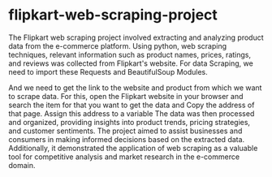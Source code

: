 # flipkart-web-scraping-project
 The Flipkart web scraping project involved extracting and analyzing product data from the e-commerce platform. Using python, web scraping techniques, relevant information such as product names, prices, ratings, and reviews was collected from Flipkart's website.
 For data Scraping, we need to import these Requests and BeautifulSoup Modules.

And we need to get the link to the website and product from which we want to scrape data. For this, open the Flipkart website in your browser and search the item for that you want to get the data and Copy the address of that page. Assign this address to a variable 
 The data was then processed and organized, providing insights into product trends, pricing strategies, and customer sentiments. The project aimed to assist businesses and consumers in making informed decisions based on the extracted data. Additionally, it demonstrated the application of web scraping as a valuable tool for competitive analysis and market research in the e-commerce domain.
